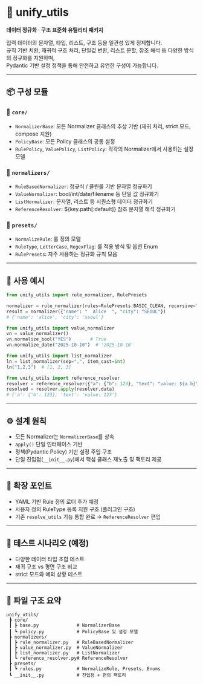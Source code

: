 # 🧰 unify_utils

**데이터 정규화 · 구조 표준화 유틸리티 패키지**

입력 데이터의 문자열, 타입, 리스트, 구조 등을 일관성 있게 정제합니다.  
규칙 기반 치환, 재귀적 구조 처리, 단일값 변환, 리스트 분할, 참조 해석 등 다양한 방식의 정규화를 지원하며,  
Pydantic 기반 설정 정책을 통해 안전하고 유연한 구성이 가능합니다.

---

## 📦 구성 모듈

### 🔹 `core/`
- `NormalizerBase`: 모든 Normalizer 클래스의 추상 기반 (재귀 처리, strict 모드, compose 지원)
- `PolicyBase`: 모든 Policy 클래스의 공통 설정
- `RulePolicy`, `ValuePolicy`, `ListPolicy`: 각각의 Normalizer에서 사용하는 설정 모델

### 🔹 `normalizers/`
- `RuleBasedNormalizer`: 정규식 / 클린룰 기반 문자열 정규화기
- `ValueNormalizer`: bool/int/date/filename 등 단일 값 정규화기
- `ListNormalizer`: 문자열, 리스트 등 시퀀스형 데이터 정규화기
- `ReferenceResolver`: ${key.path[:default]} 참조 문자열 해석 정규화기

### 🔹 `presets/`
- `NormalizeRule`: 룰 정의 모델
- `RuleType`, `LetterCase`, `RegexFlag`: 룰 적용 방식 및 옵션 Enum
- `RulePresets`: 자주 사용하는 정규화 규칙 모음

---

## 🚀 사용 예시

```python
from unify_utils import rule_normalizer, RulePresets

normalizer = rule_normalizer(rules=RulePresets.BASIC_CLEAN, recursive=True)
result = normalizer({"name": "  Alice  ", "city": "SEOUL"})
# {'name': 'alice', 'city': 'seoul'}
```

```python
from unify_utils import value_normalizer
vn = value_normalizer()
vn.normalize_bool("YES")       # True
vn.normalize_date("2025-10-10")  # '2025-10-10'
```

```python
from unify_utils import list_normalizer
ln = list_normalizer(sep=",", item_cast=int)
ln("1,2,3")  # [1, 2, 3]
```

```python
from unify_utils import reference_resolver
resolver = reference_resolver({"a": {"b": 123}, "text": "value: ${a.b}"})
resolved = resolver.apply(resolver.data)
# {'a': {'b': 123}, 'text': 'value: 123'}
```

---

## ⚙️ 설계 원칙

- 모든 Normalizer는 `NormalizerBase`를 상속
- `apply()` 단일 인터페이스 기반
- 정책(Pydantic Policy) 기반 설정 주입 구조
- 단일 진입점(`__init__.py`)에서 핵심 클래스 재노출 및 팩토리 제공

---

## 🔧 확장 포인트

- YAML 기반 Rule 정의 로더 추가 예정
- 사용자 정의 RuleType 등록 지원 구조 (플러그인 구조)
- 기존 `resolve_utils` 기능 통합 완료 → `ReferenceResolver` 편입

---

## 🧪 테스트 시나리오 (예정)
- 다양한 데이터 타입 조합 테스트
- 재귀 구조 vs 평면 구조 비교
- strict 모드와 예외 상황 테스트

---

## 📁 파일 구조 요약
```
unify_utils/
 ┣ core/
 ┃ ┣ base.py              # NormalizerBase
 ┃ ┗ policy.py            # PolicyBase 및 설정 모델
 ┣ normalizers/
 ┃ ┣ rule_normalizer.py   # RuleBasedNormalizer
 ┃ ┣ value_normalizer.py  # ValueNormalizer
 ┃ ┣ list_normalizer.py   # ListNormalizer
 ┃ ┗ reference_resolver.py# ReferenceResolver
 ┣ presets/
 ┃ ┗ rules.py             # NormalizeRule, Presets, Enums
 ┗ __init__.py            # 진입점 + 편의 팩토리
```
